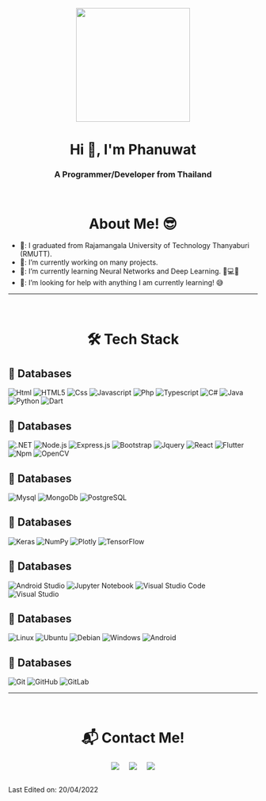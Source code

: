 <p align="center">
  <img src="https://miro.medium.com/max/2048/1*OohqW5DGh9CQS4hLY5FXzA.png" height="230"/>
</p>
<h1 align="center">Hi 👋, I'm Phanuwat</h1>
<h3 align="center">A Programmer/Developer from Thailand</h3>
<Br>
<h1 align="center">About Me! 😎</h1>
  
- 🏫: I graduated from Rajamangala University of Technology Thanyaburi (RMUTT).
- 🔭: I’m currently working on many projects.
- 🌱: I’m currently learning Neural Networks and Deep Learning. 🧠💻🤖
- 🤔: I’m looking for help with anything I am currently learning! 😅
<!-- - 💬: Ask me about Data Analysis, Visualization and Machine Learning algorithms. 📊📈🤖🧠 -->
<!-- - 😄  Pronouns: He/His -->
  
<hr>
<Br>
<h1 align="center">🛠 Tech Stack</h1>
<h2>💾 Databases</h2>
  
![Html](http://img.shields.io/badge/-Html-e24c27?style=for-the-badge&logo=html5&logoColor=white)
![HTML5](https://img.shields.io/badge/html5-%23E34F26.svg?style=for-the-badge&logo=html5&logoColor=white)
![Css](http://img.shields.io/badge/-Css-2a65f1?style=for-the-badge&logo=css3&logoColor=white)
![Javascript](http://img.shields.io/badge/-Javascript-fcd400?style=for-the-badge&logo=javascript&logoColor=black)
![Php](http://img.shields.io/badge/-Php-767bb3?style=for-the-badge&logo=php&logoColor=white)
![Typescript](http://img.shields.io/badge/-Typescript-3178c6?style=for-the-badge&logo=typescript&logoColor=white)
![C#](http://img.shields.io/badge/C%23-239120?style=for-the-badge&logo=c-sharp&logoColor=white)
![Java](https://img.shields.io/badge/java-%23ED8B00.svg?style=for-the-badge&logo=java&logoColor=white)  
![Python](http://img.shields.io/badge/-Python-346e9e?style=for-the-badge&logo=python&logoColor=white)
![Dart](http://img.shields.io/badge/Dart-0175C2?style=for-the-badge&logo=dart&logoColor=white)
  
<h2>💾 Databases</h2>
  
![.NET](http://img.shields.io/badge/.NET-5C2D91?style=for-the-badge&logo=.net&logoColor=white)
![Node.js](http://img.shields.io/badge/Node.js-43853D?style=for-the-badge&logo=node.js&logoColor=white)
![Express.js](http://img.shields.io/badge/Express.js-404D59?style=for-the-badge)
![Bootstrap](http://img.shields.io/badge/Bootstrap-563D7C?style=for-the-badge&logo=bootstrap&logoColor=white)
![Jquery](http://img.shields.io/badge/jQuery-0769AD?style=for-the-badge&logo=jquery&logoColor=white)
![React](http://img.shields.io/badge/React-20232A?style=for-the-badge&logo=react&logoColor=61DAFB)
![Flutter](http://img.shields.io/badge/Flutter-02569B?style=for-the-badge&logo=flutter&logoColor=white)
![Npm](http://img.shields.io/badge/-Npm-white?style=for-the-badge&logo=npm&logoColor=white)
![OpenCV](https://img.shields.io/badge/opencv-%23white.svg?style=for-the-badge&logo=opencv&logoColor=white)  
  
<h2>💾 Databases</h2>
  
![Mysql](http://img.shields.io/badge/-Mysql-white?style=for-the-badge&logo=mysql)
![MongoDb](http://img.shields.io/badge/-MongoDb-white?style=for-the-badge&logo=mongodb)
![PostgreSQL](http://img.shields.io/badge/PostgreSQL-316192?style=for-the-badge&logo=postgresql&logoColor=white)
  
<h2>💾 Databases</h2>
  
![Keras](https://img.shields.io/badge/Keras-%23D00000.svg?style=for-the-badge&logo=Keras&logoColor=white)
![NumPy](https://img.shields.io/badge/numpy-%23013243.svg?style=for-the-badge&logo=numpy&logoColor=white)
![Plotly](https://img.shields.io/badge/Plotly-%233F4F75.svg?style=for-the-badge&logo=plotly&logoColor=white)
![TensorFlow](https://img.shields.io/badge/TensorFlow-%23FF6F00.svg?style=for-the-badge&logo=TensorFlow&logoColor=white)
  
<h2>💾 Databases</h2>
  
![Android Studio](https://img.shields.io/badge/Android%20Studio-3DDC84.svg?style=for-the-badge&logo=android-studio&logoColor=white)
![Jupyter Notebook](https://img.shields.io/badge/jupyter-%23FA0F00.svg?style=for-the-badge&logo=jupyter&logoColor=white)
![Visual Studio Code](https://img.shields.io/badge/Visual%20Studio%20Code-0078d7.svg?style=for-the-badge&logo=visual-studio-code&logoColor=white)
![Visual Studio](https://img.shields.io/badge/Visual%20Studio-5C2D91.svg?style=for-the-badge&logo=visual-studio&logoColor=white)
  
<h2>💾 Databases</h2>
  
![Linux](https://img.shields.io/badge/Linux-FCC624?style=for-the-badge&logo=linux&logoColor=black)
![Ubuntu](https://img.shields.io/badge/Ubuntu-E95420?style=for-the-badge&logo=ubuntu&logoColor=white)
![Debian](https://img.shields.io/badge/Debian-D70A53?style=for-the-badge&logo=debian&logoColor=white)
![Windows](https://img.shields.io/badge/Windows-0078D6?style=for-the-badge&logo=windows&logoColor=white)
![Android](https://img.shields.io/badge/Android-3DDC84?style=for-the-badge&logo=android&logoColor=white)
  
<h2>💾 Databases</h2>
  
![Git](https://img.shields.io/badge/git-%23F05033.svg?style=for-the-badge&logo=git&logoColor=white)
![GitHub](https://img.shields.io/badge/github-%23121011.svg?style=for-the-badge&logo=github&logoColor=white)
![GitLab](https://img.shields.io/badge/gitlab-%23181717.svg?style=for-the-badge&logo=gitlab&logoColor=white)
  
  
<hr>
<Br>
<h1 align="center"> 📬 Contact Me!</h1>
<p align="center">  
<a href="mailto:panuwat_nine@hotmail.com" target="blank"><img align="center" src="https://img.shields.io/badge/panuwat_nine@hotmail.com-0078D4?style=for-the-badge&logo=microsoft-outlook&logoColor=white" /></a>    &nbsp;&nbsp;&nbsp;    
<a href="mailto:jusstie500@gmail.com" target="blank"><img align="center" src="https://img.shields.io/badge/jusstie500@gmail.com-D14836?style=for-the-badge&logo=gmail&logoColor=white" /></a>    &nbsp;&nbsp;&nbsp;       
<a href="https://www.github.com/MrDenine/" target="blank"><img align="center" src="https://img.shields.io/badge/MrDenine-100000?style=for-the-badge&logo=github&logoColor=white" /></a>
</p>
<br>
Last Edited on: 20/04/2022

<!--
**MrDenine/MrDenine** is a ✨ _special_ ✨ repository because its `README.md` (this file) appears on your GitHub profile.

Here are some ideas to get you started:

- 🔭 I’m currently working on ...
- 🌱 I’m currently learning ...
- 👯 I’m looking to collaborate on ...
- 🤔 I’m looking for help with ...
- 💬 Ask me about ...
- 📫 How to reach me: ...
- 😄 Pronouns: ...
- ⚡ Fun fact: ...
-->
